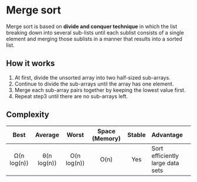 # Merge sort 
Merge sort is based on **divide and conquer technique** in which the list breaking down into several sub-lists until each sublist consists of a single element and merging those sublists in a manner that results into a sorted list.

## How it works
1. At first, divide the unsorted array into two half-sized sub-arrays.
2. Continue to divide the sub-arrays until the array has one element.
3. Merge each sub-array pairs together by keeping the lowest value first.
4. Repeat step3 until there are no sub-arrays left.

## Complexity

| Best            | Average             | Worst               | Space (Memory)    | Stable    | Advantage  |
| :-------------: | :-----------------: | :-----------------: | :-------: | :-------: | :-------- |
|  Ω(n log(n))               | θ(n log(n))       | O(n log(n))       | O(n)         | Yes       |   Sort efficiently large data sets        |
